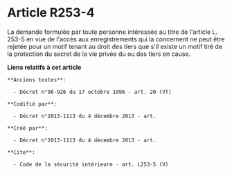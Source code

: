 # Article R253-4

La demande formulée par toute personne intéressée au titre de l'article L. 253-5 en vue de l'accès aux enregistrements qui la
concernent ne peut être rejetée pour un motif tenant au droit des tiers que s'il existe un motif tiré de la protection du
secret de la vie privée du ou des tiers en cause.

**Liens relatifs à cet article**

	**Anciens textes**:

	  - Décret n°96-926 du 17 octobre 1996 - art. 20 (VT)

	**Codifié par**:

	  - Décret n°2013-1113 du 4 décembre 2013 - art.

	**Créé par**:

	  - Décret n°2013-1113 du 4 décembre 2013 - art.

	**Cite**:

	  - Code de la sécurité intérieure - art. L253-5 (V)
